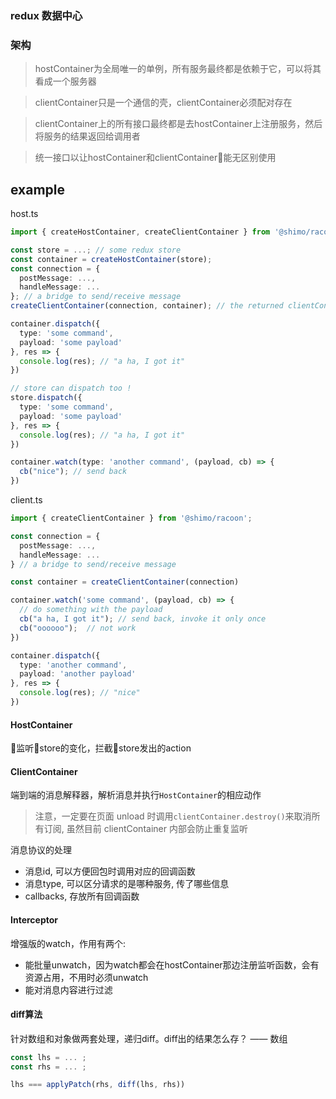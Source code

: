 ### redux 数据中心


### 架构

> hostContainer为全局唯一的单例，所有服务最终都是依赖于它，可以将其看成一个服务器

> clientContainer只是一个通信的壳，clientContainer必须配对存在

> clientContainer上的所有接口最终都是去hostContainer上注册服务，然后将服务的结果返回给调用者

> 统一接口以让hostContainer和clientContainer能无区别使用


## example

host.ts
```ts
import { createHostContainer, createClientContainer } from '@shimo/racoon';

const store = ...; // some redux store
const container = createHostContainer(store);
const connection = {
  postMessage: ...,
  handleMessage: ...
}; // a bridge to send/receive message
createClientContainer(connection, container); // the returned clientContainer is useless

container.dispatch({
  type: 'some command',
  payload: 'some payload'
}, res => {
  console.log(res); // "a ha, I got it"
})

// store can dispatch too !
store.dispatch({
  type: 'some command',
  payload: 'some payload'
}, res => {
  console.log(res); // "a ha, I got it"
})

container.watch(type: 'another command', (payload, cb) => {
  cb("nice"); // send back
})

```

client.ts
```ts
import { createClientContainer } from '@shimo/racoon';

const connection = {
  postMessage: ...,
  handleMessage: ...
} // a bridge to send/receive message

const container = createClientContainer(connection)

container.watch('some command', (payload, cb) => {
  // do something with the payload
  cb("a ha, I got it"); // send back, invoke it only once
  cb("oooooo");  // not work
})

container.dispatch({
  type: 'another command',
  payload: 'another payload'
}, res => {
  console.log(res); // "nice"
})
```

#### HostContainer

监听store的变化，拦截store发出的action

#### ClientContainer

端到端的消息解释器，解析消息并执行`HostContainer`的相应动作

>  注意，一定要在页面 unload 时调用`clientContainer.destroy()`来取消所有订阅, 虽然目前 clientContainer 内部会防止重复监听

消息协议的处理

* 消息id, 可以方便回包时调用对应的回调函数
* 消息type, 可以区分请求的是哪种服务, 传了哪些信息
* callbacks, 存放所有回调函数


#### Interceptor

增强版的watch，作用有两个:
* 能批量unwatch，因为watch都会在hostContainer那边注册监听函数，会有资源占用，不用时必须unwatch
* 能对消息内容进行过滤


#### diff算法

针对数组和对象做两套处理，递归diff。diff出的结果怎么存？ —— 数组

```ts
const lhs = ... ;
const rhs = ... ;

lhs === applyPatch(rhs, diff(lhs, rhs))
```